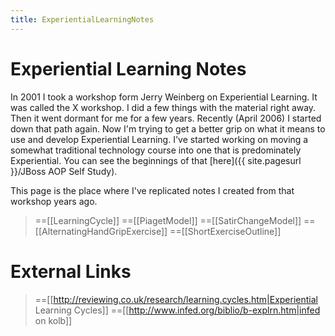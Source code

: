 ```yaml
---
title: ExperientialLearningNotes
---
```

# Experiential Learning Notes 
In 2001 I took a workshop form Jerry Weinberg on Experiential Learning. It was called the X workshop. I did a few things with the material right away. Then it went dormant for me for a few years. Recently (April 2006) I started down that path again. Now I'm trying to get a better grip on what it means to use and develop Experiential Learning. I've started working on moving a somewhat traditional technology course into one that is predominately Experiential. You can see the beginnings of that [here]({{ site.pagesurl }}/JBoss AOP Self Study).

This page is the place where I've replicated notes I created from that workshop years ago.

> ==[[LearningCycle]]
> ==[[PiagetModel]]
> ==[[SatirChangeModel]]
> ==[[AlternatingHandGripExercise]]
> ==[[ShortExerciseOutline]]

# External Links
> ==[[http://reviewing.co.uk/research/learning.cycles.htm|Experiential Learning Cycles]]
> ==[[http://www.infed.org/biblio/b-explrn.htm|infed on kolb]]

